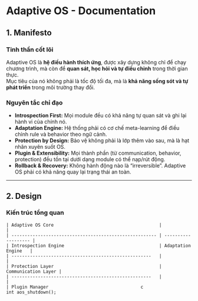 # Adaptive OS - Documentation

## 1. Manifesto

### Tinh thần cốt lõi
Adaptive OS là **hệ điều hành thích ứng**, được xây dựng không chỉ để chạy chương trình, mà còn để **quan sát, học hỏi và tự điều chỉnh** trong thời gian thực.  
Mục tiêu của nó không phải là tốc độ tối đa, mà là **khả năng sống sót và tự phát triển** trong môi trường thay đổi.

### Nguyên tắc chỉ đạo
- **Introspection First:** Mọi module đều có khả năng tự quan sát và ghi lại hành vi của chính nó.  
- **Adaptation Engine:** Hệ thống phải có cơ chế meta-learning để điều chỉnh rule và behavior theo ngữ cảnh.  
- **Protection by Design:** Bảo vệ không phải là lớp thêm vào sau, mà là hạt nhân xuyên suốt OS.  
- **Plugin & Extensibility:** Mọi thành phần (từ communication, behavior, protection) đều tồn tại dưới dạng module có thể nạp/rút động.  
- **Rollback & Recovery:** Không hành động nào là “irreversible”. Adaptive OS phải có khả năng quay lại trạng thái an toàn.  

---

## 2. Design

### Kiến trúc tổng quan
``` plaintext
| Adaptive OS Core                                        |                     |
| ------------------------------------------------------- | ------------------- |
| Introspection Engine                                    | Adaptation Engine   |
| -----------------------------------------------------   |                     |
| Protection Layer                                        | Communication Layer |
| -----------------------------------------------------   |                     |
| Plugin Manager                                   c
int aos_shutdown();
